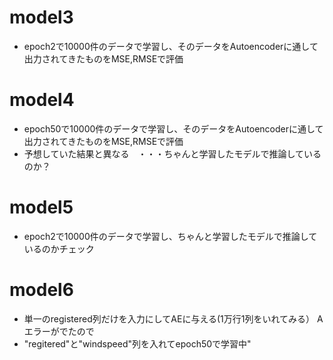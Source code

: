 # model3 
- epoch2で10000件のデータで学習し、そのデータをAutoencoderに通して出力されてきたものをMSE,RMSEで評価
# model4
- epoch50で10000件のデータで学習し、そのデータをAutoencoderに通して出力されてきたものをMSE,RMSEで評価 
- 予想していた結果と異なる　・・・ちゃんと学習したモデルで推論しているのか？

# model5
- epoch2で10000件のデータで学習し、ちゃんと学習したモデルで推論しているのかチェック
# model6
- 単一のregistered列だけを入力にしてAEに与える(1万行1列をいれてみる） Aエラーがでたので
- "regitered"と"windspeed"列を入れてepoch50で学習中"
